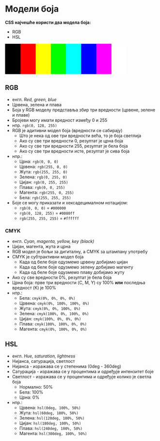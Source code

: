 # Модели боја

**CSS најчешће користи два модела боја:**

- RGB
- HSL

![RGB - примарне и секундарне боје](../../assets/rgb.png)

## RGB

- енгл. *Red, green, blue*
- Црвена, зелена и плава
- Боја у RGB моделу представља збир три вредности (црвене, зелене и плаве)
- Бројеви могу имати вредност између 0 и 255
- нпр. `rgb(0, 128, 255)`
- RGB је адитивни модел боја (вредности се сабирају)
	- Што је нека од ове три вредности већа, то је боја светлија
	- Ако су све три вредности 0, резултат је црна боја
	- Ако су све три вредности 255, резултат је бела боја
	- Ако су све три вредности исте, резултат је сива боја
- нпр.:
	- Црна: `rgb(0, 0, 0)`
	- Црвена: `rgb(255, 0, 0)`
	- Жута: `rgb(255, 255, 0)`
	- Зелена: `rgb(0, 255, 0)`
	- Цијан: `rgb(0, 255, 255)`
	- Плава: `rgb(0, 0, 255)`
	- Магента: `rgb(255, 0, 255)`
	- Бела: `rgb(255, 255, 255)`
- Боје се могу приказати и хексадецималном нотацијом:
	- `rgb(0, 0, 0)` = `#000000`
	- `rgb(0, 128, 255)` = `#0080ff` 
	- `rgb(255, 255, 255)` = `#ffffff`

### CMYK

- енгл. *Cyan, magenta, yellow, key (black)*
- Цијан, магента, жута и црна
- RGB модел је бољи за дигиталну, а CMYK за штампану употребу
- CMYK је субтрактивни модел боја
	- Када од беле боје одузмемо црвену добијамо цијан
	- Када од беле боје одузмемо зелену добијамо магенту
	- Када од беле боје одузмемо плаву добијамо жуту
- Ако су све вредности 0%, резултат је бела боја
- Црна боја: прве три вредности (C, M, Y) су 100% **или** последња вредност (K) је 100%
- нпр.:
	- Бела: `cmyk(0%, 0%, 0%, 0%)`
	- Црвена: `cmyk(0%, 100%, 100%, 0%)`
	- Жута: `cmyk(0%, 0%, 100%, 0%)`
	- Зелена: `cmyk(100%, 0%, 100%, 0%)`
	- Цијан: `cmyk(100%, 0%, 0%, 0%)`
	- Плава: `cmyk(100%, 100%, 0%, 0%)`
	- Магента: `cmyk(0%, 100%, 0%, 0%)`

## HSL

- енгл. *Hue, saturation, lightness*
- Нијанса, сатурација, светлост
- Нијанса - изражава се у степенима (0deg - 360deg)
- Сатурација - изражава се у процентима и одређује интензитет боје
- Светлост - изражава се у процентима и одређује колико је светла боја
	- Нормално: 50%
	- Бела: 100%
	- Црна: 0%
- нпр.:
	- Црвена: `hsl(0deg, 100%, 50%)`
	- Жута: `hsl(60deg, 100%, 50%)`
	- Зелена: `hsl(120deg, 100%, 50%)`
	- Цијан: `hsl(180deg, 100%, 50%)`
	- Плава: `hsl(240deg, 100%, 50%)`
	- Магента: `hsl(300deg, 100%, 50%)`
